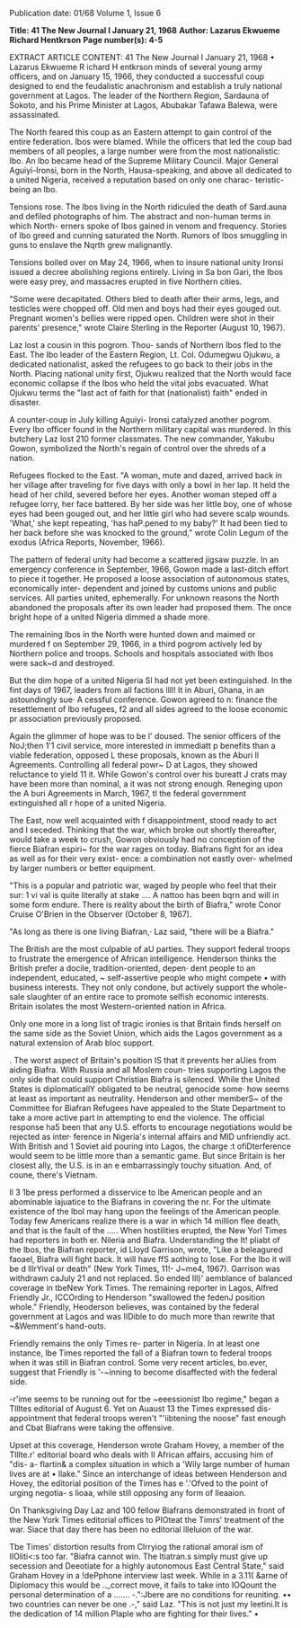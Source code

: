 Publication date: 01/68
Volume 1, Issue 6

**Title: 41 The New Journal I January 21, 1968**
**Author: Lazarus Ekwueme Richard Hentkrson**
**Page number(s): 4-5**

EXTRACT ARTICLE CONTENT:
41 The New Journal I January 21, 1968 
• 
Lazarus Ekwueme 
R ichard H entkrson 
minds of several young army officers, and 
on January 15, 1966, they conducted a 
successful coup designed to end the 
feudalistic anachronism and establish a 
truly national government at Lagos. The 
leader of the Northern Region, Sardauna 
of Sokoto, and his Prime Minister at 
Lagos, Abubakar Tafawa Balewa, were 
assassinated. 

The North feared this coup as an 
Eastern attempt to gain control of the 
entire federation. lbos were blamed. While 
the officers that led the coup bad members 
of all peoples, a large number were from 
the most nationalistic: Ibo. An lbo became 
head of the Supreme Military Council. 
Major General Aguiyi-Ironsi, born in the 
North, Hausa-speaking, and above all 
dedicated to a united Nigeria, received a 
reputation based on only one charac-
teristic-being an lbo. 

Tensions rose. The lbos living in the 
North ridiculed the death of Sard.auna and 
defiled photographs of him. The abstract 
and non-human terms in which North-
erners spoke of Ibos gained in venom 
and frequency. Stories of lbo greed and 
cunning saturated the North. Rumors of 
lbos smuggling in guns to enslave the 
Nqrth grew malignantly. 

Tensions boiled over on May 24, 1966, 
when to insure national unity Ironsi issued 
a decree abolishing regions entirely. Living 
in Sa bon Gari, the Ibos were easy prey, 
and massacres erupted in five Northern 
cities. 

"Some were decapitated. Others bled to 
death after their arms, legs, and testicles 
were chopped off. Old men and boys had 
their eyes gouged out. Pregnant women's 
bellies were ripped open. Children were 
shot in their parents' presence," wrote 
Claire Sterling in the Reporter (August 10, 
1967). 

Laz lost a cousin in this pogrom. Thou-
sands of Northern Ibos fled to the East. 
The Ibo leader of the Eastern Region, 
Lt. Col. Odumegwu Ojukwu, a dedicated 
nationalist, asked the refugees to go back 
to their jobs in the North. Placing national 
unity first, Ojukwu realized that the North 
would face economic collapse if the Ibos 
who held the vital jobs evacuated. What 
Ojukwu terms the "last act of faith for 
that (nationalist) faith" ended in disaster. 

A counter-coup in July killing Aguiyi-
Ironsi catalyzed another pogrom. Every 
Ibo officer found in the Northern military 
capital was murdered. In this butchery 
Laz lost 210 former classmates. The new 
commander, Yakubu Gowon, symbolized 
the North's regain of control over the 
shreds of a nation. 

Refugees flocked to the East. "A 
woman, mute and dazed, arrived back in 
her village after traveling for five days 
with only a bowl in her lap. It held the 
head of her child, severed before her eyes. 
Another woman steped off a refugee lorry, 
her face battered. By her side was her little 
boy, one of whose eyes had been gouged 
out, and her little girl who had severe 
scalp wounds. 'What,' she kept repeating, 
'has haP.pened to my baby?' It had been 
tied to her back before she was knocked 
to the ground," wrote Colin Legum of 
the exodus (Africa Reports, November, 
1966). 

The pattern of federal unity had become 
a scattered jigsaw puzzle. In an emergency 
conference in September, 1966, Gowon 
made a last-ditch effort to piece it together. 
He proposed a loose association of 
autonomous states, economically inter-
dependent and joined by customs unions 
and public services. All parties united, 
ephemerally. For unknown reasons the 
North abandoned the proposals after its 
own leader had proposed them. The once 
bright hope of a united Nigeria dimmed 
a shade more. 

The remaining Ibos in the North were 
hunted down and maimed or murdered f 
on September 29, 1966, in a third pogrom 
actively led by Northern police and 
troops. Schools and hospitals associated 
with Ibos were sack~d and destroyed. 

But the dim hope of a united Nigeria 
Sl 
had not yet been extinguished. In the fint 
days of 1967, leaders from all factions llll! It
in Aburi, Ghana, in an astoundingly sue· 
A
cessful conference. Gowon agreed to 
n: 
finance the resettlement of lbo refugees, 
f2 
and all sides agreed to the loose economic 
pr 
association previously proposed. 

Again the glimmer of hope was to be 
l'
doused. The senior officers of the NoJ;then 
1'1 
civil service, more interested in immediatt p
benefits than a viable federation, opposed 
L
these proposals, known as the Aburi 
ll 
Agreements. Controlling all federal powr~ D
at Lagos, they showed reluctance to yield 
11
it. While Gowon's control over his bureatt J
crats may have been more than nominal, 
a
it was not strong enough. Reneging upon 
the A buri Agreements in March, 1967, 
tl 
the federal government extinguished all 
r 
hope of a united Nigeria. 

The East, now well acquainted with 
f 
disappointment, stood ready to act and 
I
seceded. Thinking that the war, which 
broke out shortly thereafter, would take 
a week to crush, Gowon obviously had 
no conception of the fierce Biafran espiri~ 
for the war rages on today. Biafrans fight 
for an idea as well as for their very exist-
ence: a combination not eastly over-
whelmed by larger numbers or better 
equipment. 

"This is a popular and patriotic war, 
waged by people who feel that their sur: 1 
vi val is quite literally at stake .... A nattoo 
has been bqrn and will in some form 
endure. There is reality about the birth 
of Biafra," wrote Conor Cruise O'Brien 
in the Observer (October 8, 1967). 

"As long as there is one living Biafran,· 
Laz said, "there will be a Biafra." 

The British are the most culpable of 
aU parties. They support federal troops 
to frustrate the emergence of African 
intelligence. Henderson thinks the British 
prefer a docile, tradition-oriented, depen· 
dent people to an independent, educated, ~ 
self-assertive people who might compete • 
with business interests. They not only 
condone, but actively support the whole-
sale slaughter of an entire race to promote 
selfish economic interests. Britain isolates 
the most Western-oriented nation in 
Africa. 

Only one more in a long list of tragic 
ironies is that Britain finds herself on 
the same side as the Soviet Union, which 
aids the Lagos government as a natural 
extension of Arab bloc support. 

. 
The worst aspect of Britain's position IS 
that it prevents her aUies from aiding 
Biafra. With Russia and all Moslem coun-
tries supporting Lagos the only side that 
could support Christian Biafra is silenced. 
While the United States is diplomaticallY 
obligated to be neutral, genocide some· 
how seems at least as important as 
neutrality. Henderson and other memberS~ 
of the Committee for Biafran Refugees 
have appealed to the State Department to 
take a more active part in attempting to 
end the violence. The official response ha5 
been that any U.S. efforts to encourage 
negotiations would be rejected as inter· 
ference in Nigeria's internal affairs and 
MID unfriendly act. With British and 
1 
Soviet aid pouring into Lagos, the charge 
:t ofiDterference would seem to be little 
more than a semantic game. But since 
Britain is her closest ally, the U.S. is in an 
e embarrassingly touchy situation. And, of 
coune, there's Vietnam. 

ll 3 
1be press performed a disservice to 
lbe American people and an abominable 
iajuatice to the Biafrans in covering the 
nr. For the ultimate existence of the 
lbol may hang upon the feelings of the 
American people. Today few Americans 
realize there is a war in which 14 million 
flee death, and that is the fault of the 
..... 
When hostilities erupted, the New 
Yorl Times had reporters in both 
er. Nileria and Biafra. Understanding the 
It! 
pliabt of the lbos, the Biafran reporter, 
id 
Lloyd Garrison, wrote, "Like a beleagured 
faoael, Biafra will fight back. It will have 
ffS aothing to lose. For the Ibo it will be 
d 
lllrYival or death" (New York Times, 
11!-
J~me4, 1967). Garrison was withdrawn 
caJuly 21 and not replaced. So ended 
Ill)' aemblance of balanced coverage in 
tbeNew York Times. The remaining 
reporter in Lagos, Alfred Friendly Jr., 
ICCOrding to Henderson "swallowed the 
fedenJ position whole." Friendly, 
Heoderson believes, was contained by the 
federal government at Lagos and was 
IIDible to do much more than rewrite that 
~&Wemment's hand-outs. 

Friendly remains the only Times re-
parter in Nigeria. In at least one instance, 
lbe Times reported the fall of a Biafran 
town to federal troops when it was still in 
Biafran control. Some very recent articles, 
bo.ever, suggest that Friendly is 
'-~inning to become disaffected with the 
federal side. 

-r'ime seems to be running out for 
tbe ~eeessionist lbo regime," began a 
Tllltes editorial of August 6. Yet on 
Auaust 13 the Times expressed dis-
appointment that federal troops weren't 
"'iibtening the noose" fast enough and 
Cbat Biafrans were taking the offensive. 

Upset at this coverage, Henderson 
wrote Graham Hovey, a member of the 
Tlllte.r' editorial board who deals with 
II 
African affairs, accusing him of "dis-
a-
flartin& a complex situation in which a 
'Wily large number of human lives are at 
• llake." Since an interchange of ideas 
between Henderson and Hovey, the 
editorial position of the Times has 
e 
'.'Ofved to the point of urging negotia-
s 
lioaa, while still opposing any form of 
lleaaion. 

On Thanksgiving Day Laz and 100 
fellow Biafrans demonstrated in front of 
the New York Times editorial offices to 
PIOteat the Timrs' treatment of the war. 
Siace that day there has been no editorial 
llleluion of the war. 

Tbe Times' distortion results from 
Clrryiog the rational amoral ism of 
IIOliti<:s too far. "Biafra cannot win. The 
ltiatran.s simply must give up secession and 
Deeotiate for a highly autonomous East 
Central State," said Graham Hovey in a 
!dePphone interview last week. While in a 
3.11( &arne of Diplomacy this would be 
.._correct move, it fails to take into 
IOQount the personal determination of a 
....... 
-.":Jbere are no conditions for reuniting. 
•• two countries can never be one 
.-," said Laz. "This is not just my 
leetini.It is the dedication of 14 million 
Plaple who are fighting for their lives." •
